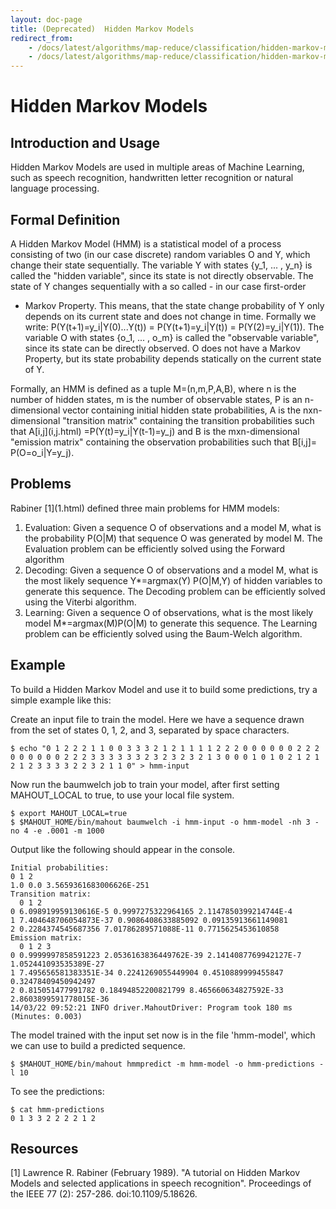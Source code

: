 ```yaml
---
layout: doc-page
title: (Deprecated)  Hidden Markov Models
redirect_from:
    - /docs/latest/algorithms/map-reduce/classification/hidden-markov-models
    - /docs/latest/algorithms/map-reduce/classification/hidden-markov-models.html
---
```


# Hidden Markov Models

<a name="HiddenMarkovModels-IntroductionandUsage"></a>
## Introduction and Usage

Hidden Markov Models are used in multiple areas of Machine Learning, such
as speech recognition, handwritten letter recognition or natural language
processing.

<a name="HiddenMarkovModels-FormalDefinition"></a>
## Formal Definition

A Hidden Markov Model (HMM) is a statistical model of a process consisting
of two (in our case discrete) random variables O and Y, which change their
state sequentially. The variable Y with states \{y_1, ... , y_n\} is called
the "hidden variable", since its state is not directly observable. The
state of Y changes sequentially with a so called - in our case first-order
- Markov Property. This means, that the state change probability of Y only
depends on its current state and does not change in time. Formally we
write: P(Y(t+1)=y_i|Y(0)...Y(t)) = P(Y(t+1)=y_i|Y(t)) = P(Y(2)=y_i|Y(1)).
The variable O with states \{o_1, ... , o_m\} is called the "observable
variable", since its state can be directly observed. O does not have a
Markov Property, but its state probability depends statically on the
current state of Y.

Formally, an HMM is defined as a tuple M=(n,m,P,A,B), where n is the number of hidden states, m is the number of observable states, P is an n-dimensional vector containing initial hidden state probabilities, A is the nxn-dimensional "transition matrix" containing the transition probabilities such that A\[i,j\](i,j\.html)
=P(Y(t)=y_i|Y(t-1)=y_j) and B is the mxn-dimensional "emission matrix"
containing the observation probabilities such that B\[i,j\]=
P(O=o_i|Y=y_j).

<a name="HiddenMarkovModels-Problems"></a>
## Problems

Rabiner \[1\](1\.html)
 defined three main problems for HMM models:

1. Evaluation: Given a sequence O of observations and a model M, what is
the probability P(O|M) that sequence O was generated by model M. The
Evaluation problem can be efficiently solved using the Forward algorithm
2. Decoding: Given a sequence O of observations and a model M, what is
the most likely sequence Y*=argmax(Y) P(O|M,Y) of hidden variables to
generate this sequence. The Decoding problem can be efficiently solved
using the Viterbi algorithm.
3. Learning: Given a sequence O of observations, what is the most likely
model M*=argmax(M)P(O|M) to generate this sequence. The Learning problem
can be efficiently solved using the Baum-Welch algorithm.

<a name="HiddenMarkovModels-Example"></a>
## Example

To build a Hidden Markov Model and use it to build some predictions, try a simple example like this:

Create an input file to train the model.  Here we have a sequence drawn from the set of states 0, 1, 2, and 3, separated by space characters.

    $ echo "0 1 2 2 2 1 1 0 0 3 3 3 2 1 2 1 1 1 1 2 2 2 0 0 0 0 0 0 2 2 2 0 0 0 0 0 0 2 2 2 3 3 3 3 3 3 2 3 2 3 2 3 2 1 3 0 0 0 1 0 1 0 2 1 2 1 2 1 2 3 3 3 3 2 2 3 2 1 1 0" > hmm-input

Now run the baumwelch job to train your model, after first setting MAHOUT_LOCAL to true, to use your local file system.

    $ export MAHOUT_LOCAL=true
    $ $MAHOUT_HOME/bin/mahout baumwelch -i hmm-input -o hmm-model -nh 3 -no 4 -e .0001 -m 1000

Output like the following should appear in the console.

    Initial probabilities:
    0 1 2
    1.0 0.0 3.5659361683006626E-251
    Transition matrix:
      0 1 2
    0 6.098919959130616E-5 0.9997275322964165 2.1147850399214744E-4
    1 7.404648706054873E-37 0.9086408633885092 0.09135913661149081
    2 0.2284374545687356 7.01786289571088E-11 0.7715625453610858
    Emission matrix:
      0 1 2 3
    0 0.9999997858591223 2.0536163836449762E-39 2.1414087769942127E-7 1.052441093535389E-27
    1 7.495656581383351E-34 0.2241269055449904 0.4510889999455847 0.32478409450942497
    2 0.815051477991782 0.18494852200821799 8.465660634827592E-33 2.8603899591778015E-36
    14/03/22 09:52:21 INFO driver.MahoutDriver: Program took 180 ms (Minutes: 0.003)

The model trained with the input set now is in the file 'hmm-model', which we can use to build a predicted sequence.

    $ $MAHOUT_HOME/bin/mahout hmmpredict -m hmm-model -o hmm-predictions -l 10

To see the predictions:

    $ cat hmm-predictions
    0 1 3 3 2 2 2 2 1 2


<a name="HiddenMarkovModels-Resources"></a>
## Resources

\[1\]
 Lawrence R. Rabiner (February 1989). "A tutorial on Hidden Markov Models
and selected applications in speech recognition". Proceedings of the IEEE
77 (2): 257-286. doi:10.1109/5.18626.

